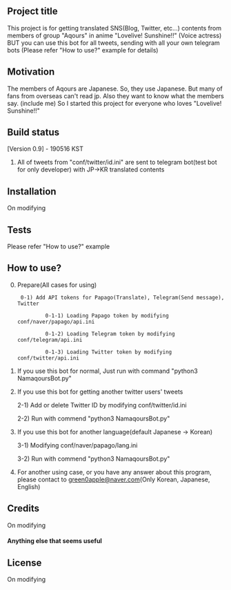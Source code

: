 ## Project title
This project is for getting translated SNS(Blog, Twitter, etc...) contents from members of group "Aqours" in anime "Lovelive! Sunshine!!" (Voice actress)
BUT you can use this bot for all tweets, sending with all your own telegram bots (Please refer "How to use?" example for details)

## Motivation
The members of Aqours are Japanese. So, they use Japanese.
But many of fans from overseas can't read jp. Also they want to know what the members say. (include me)
So I started this project for everyone who loves "Lovelive! Sunshine!!"

## Build status
[Version 0.9] - 190516 KST
1. All of tweets from "conf/twitter/id.ini" are sent to telegram bot(test bot for only developer) with JP->KR translated contents

## Installation
On modifying

## Tests
Please refer "How to use?" example

## How to use?
0. Prepare(All cases for using)

        0-1) Add API tokens for Papago(Translate), Telegram(Send message), Twitter

                0-1-1) Loading Papago token by modifying conf/naver/papago/api.ini

                0-1-2) Loading Telegram token by modifying conf/telegram/api.ini

                0-1-3) Loading Twitter token by modifying conf/twitter/api.ini

1. If you use this bot for normal, Just run with command "python3 NamaqoursBot.py"

2. If you use this bot for getting another twitter users' tweets

	2-1) Add or delete Twitter ID by modifying conf/twitter/id.ini

	2-2) Run with commend "python3 NamaqoursBot.py"

3. If you use this bot for another language(default Japanese -> Korean)

	3-1) Modifying conf/naver/papago/lang.ini

	3-2) Run with commend "python3 NamaqoursBot.py"

4. For another using case, or you have any answer about this program, please contact to green0apple@naver.com(Only Korean, Japanese, English)

## Credits
On modifying

#### Anything else that seems useful

## License
On modifying
